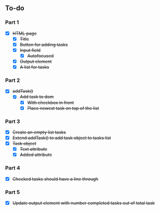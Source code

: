## To-do

### Part 1

- [x] ~~HTML page~~
  - [x] ~~Title~~
  - [x] ~~Button for adding tasks~~
  - [x] ~~Input field~~
    - [x] ~~Autofocused~~
  - [x] ~~Output element~~
  - [x] ~~A list for tasks~~

### Part 2

- [x] ~~addTask()~~
  - [x] ~~Add task to dom~~
    - [x] ~~With checkbox in front~~
    - [x] ~~Place newest task on top of the list~~

### Part 3

- [x] ~~Create an empty list tasks~~
- [x] ~~Extend addTask() to add task object to tasks list~~
- [x] ~~Task object~~
  - [x] ~~Text attribute~~
  - [x] ~~Added attribute~~

### Part 4

- [x] ~~Checked tasks should have a line through~~

### Part 5

- [x] ~~Update output element with number completed tasks out of total task~~
